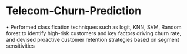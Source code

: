 # Telecom-Churn-Prediction
• Performed classification techniques such as logit, KNN, SVM, Random forest to identify high-risk customers and key factors driving churn rate, and devised proactive customer retention strategies based on segment sensitivities 
